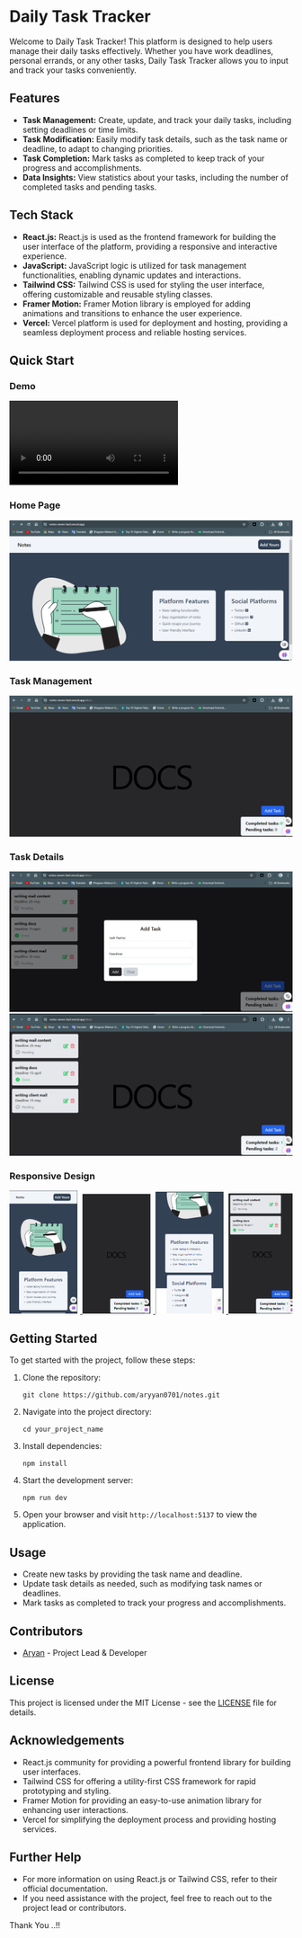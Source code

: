 # Daily Task Tracker

Welcome to Daily Task Tracker! This platform is designed to help users manage their daily tasks effectively. Whether you have work deadlines, personal errands, or any other tasks, Daily Task Tracker allows you to input and track your tasks conveniently.

## Features

- **Task Management:** Create, update, and track your daily tasks, including setting deadlines or time limits.
- **Task Modification:** Easily modify task details, such as the task name or deadline, to adapt to changing priorities.
- **Task Completion:** Mark tasks as completed to keep track of your progress and accomplishments.
- **Data Insights:** View statistics about your tasks, including the number of completed tasks and pending tasks.

## Tech Stack

- **React.js:** React.js is used as the frontend framework for building the user interface of the platform, providing a responsive and interactive experience.
- **JavaScript:** JavaScript logic is utilized for task management functionalities, enabling dynamic updates and interactions.
- **Tailwind CSS:** Tailwind CSS is used for styling the user interface, offering customizable and reusable styling classes.
- **Framer Motion:** Framer Motion library is employed for adding animations and transitions to enhance the user experience.
- **Vercel:** Vercel platform is used for deployment and hosting, providing a seamless deployment process and reliable hosting services.

## Quick Start

### Demo
![demo video](./public/assets/video.mp4)

### Home Page
![Home Page](./public/assets/home.png)

### Task Management
![Task Management](./public/assets/notes.png)

### Task Details
![Task Details](./public/assets/notes3.png)
![Task Details](./public/assets/notes2.png)

### Responsive Design
<div style="overflow: auto; white-space: nowrap;">
  <a target="_blank" href="https://aryankadam.hashnode.dev/react-js-beginner-to-advanced">
    <img target="_blank" src="./public/assets/res.png" alt="Blogs" style="width: 24%; display: inline-block; margin-right: 1%;">
  </a>
  <a target="_blank" href="https://aryankadam.hashnode.dev/react-js-beginner-to-advanced-series-2">
    <img target="_blank" src="./public/assets/res4.png" alt="Pages" style="width: 24%; display: inline-block; margin-right: 1%;">
  </a>
  <a target="_blank" href="https://aryankadam.hashnode.dev/react-js-beginner-to-advanced">
    <img target="_blank" src="./public/assets/res3.png" alt="Blogs" style="width: 24%; display: inline-block; margin-right: 1%;">
  </a>
  <a target="_blank" href="https://aryankadam.hashnode.dev/react-js-beginner-to-advanced-series-2">
    <img target="_blank" src="./public/assets/res2.png" alt="Pages" style="width: 24%; display: inline-block;">
  </a>
</div>

## Getting Started

To get started with the project, follow these steps:

1. Clone the repository:
   ```
   git clone https://github.com/aryyan0701/notes.git
   ```
2. Navigate into the project directory:
   ```
   cd your_project_name
   ```
3. Install dependencies:
   ```
   npm install
   ```
4. Start the development server:
   ```
   npm run dev
   ```
5. Open your browser and visit `http://localhost:5137` to view the application.

## Usage

- Create new tasks by providing the task name and deadline.
- Update task details as needed, such as modifying task names or deadlines.
- Mark tasks as completed to track your progress and accomplishments.

## Contributors

- [Aryan](https://github.com/aryyan0701) - Project Lead & Developer

## License

This project is licensed under the MIT License - see the [LICENSE](LICENSE) file for details.

## Acknowledgements

- React.js community for providing a powerful frontend library for building user interfaces.
- Tailwind CSS for offering a utility-first CSS framework for rapid prototyping and styling.
- Framer Motion for providing an easy-to-use animation library for enhancing user interactions.
- Vercel for simplifying the deployment process and providing hosting services.

## Further Help

- For more information on using React.js or Tailwind CSS, refer to their official documentation.
- If you need assistance with the project, feel free to reach out to the project lead or contributors.

Thank You ..!!